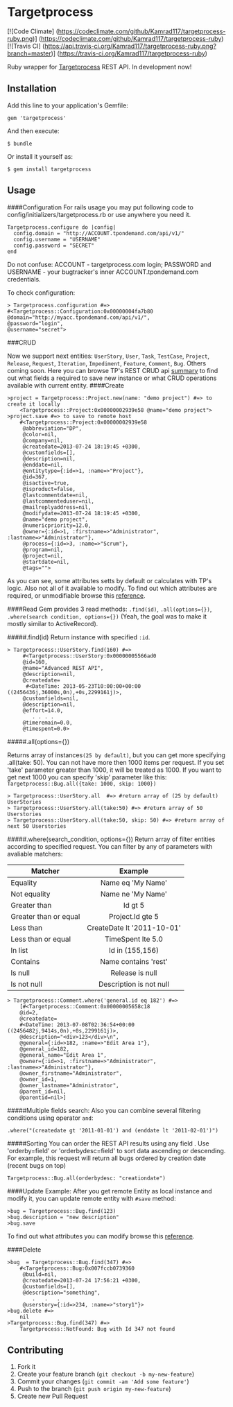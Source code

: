# Targetprocess

[![Code Climate]
(https://codeclimate.com/github/Kamrad117/targetprocess-ruby.png)]
(https://codeclimate.com/github/Kamrad117/targetprocess-ruby)
[![Travis CI]
(https://api.travis-ci.org/Kamrad117/targetprocess-ruby.png?branch=master)]
(https://travis-ci.org/Kamrad117/targetprocess-ruby)

Ruby wrapper for [Targetprocess](http://www.targetprocess.com/) REST API.
In development now!
## Installation

Add this line to your application's Gemfile:

    gem 'targetprocess'

And then execute:

    $ bundle

Or install it yourself as:

    $ gem install targetprocess

## Usage

####Configuration
For rails usage you may put following code to 
config/initializers/targetprocess.rb or use anywhere you need it.

    Targetprocess.configure do |config|
      config.domain = "http://ACCOUNT.tpondemand.com/api/v1/"
      config.username = "USERNAME"
      config.password = "SECRET"
    end  
    
Do not confuse: 
ACCOUNT - targetprocess.com login;
PASSWORD and USERNAME - your bugtracker's inner ACCOUNT.tpondemand.com credentials.   
    
To check configuration:

    > Targetprocess.configuration #=> 
    #<Targetprocess::Configuration:0x00000004fa7b80
    @domain="http://myacc.tpondemand.com/api/v1/",
    @password="login",
    @username="secret">

###CRUD

Now we support next entities: `UserStory`, `User`, `Task`, `TestCase`, `Project`,
`Release`, `Request`, `Iteration`, `Impediment`, `Feature`, `Comment`, `Bug`.
Others coming soon.
Here you can browse TP's REST CRUD api 
[summary](http://dev.targetprocess.com/blog/2011/09/02/rest-crud-summary-table/)
to find out what fields a required to save new instance or what CRUD operations 
available with current entity.
####Create

    >project = Targetprocess::Project.new(name: "demo project") #=> to create it locally
        <Targetprocess::Project:0x00000002939e58 @name="demo project">
    >project.save #=> to save to remote host
        #<Targetprocess::Project:0x00000002939e58
         @abbreviation="DP",
         @color=nil,
         @company=nil,
         @createdate=2013-07-24 18:19:45 +0300,
         @customfields=[],
         @description=nil,
         @enddate=nil,
         @entitytype={:id=>1, :name=>"Project"},
         @id=367,
         @isactive=true,
         @isproduct=false,
         @lastcommentdate=nil,
         @lastcommenteduser=nil,
         @mailreplyaddress=nil,
         @modifydate=2013-07-24 18:19:45 +0300,
         @name="demo project",
         @numericpriority=12.0,
         @owner={:id=>1, :firstname=>"Administrator", :lastname=>"Administrator"},
         @process={:id=>3, :name=>"Scrum"},
         @program=nil,
         @project=nil,
         @startdate=nil,
         @tags="">
As you can see, some attributes setts by default or calculates with TP's logic.
Also not all of it available to modify.
To find out which attributes are required, or unmodifiable browse this 
[reference](http://md5.tpondemand.com/api/v1/index/meta).


####Read
Gem provides 3 read methods: `.find(id)`, `.all(options={})`, 
`.where(search condition, options={})`
(Yeah, the goal was to make it mostly similar to ActiveRecord).

#####.find(id)
Return instance with specified `:id`.

    > Targetprocess::UserStory.find(160) #=>
         #<Targetprocess::UserStory:0x00000005566ad0
         @id=160,
         @name="Advanced REST API",
         @description=nil,
         @createdate=
          #<DateTime: 2013-05-23T10:00:00+00:00 ((2456436j,36000s,0n),+0s,2299161j)>,
         @customfields=nil,
         @description=nil,
         @effort=14.0,
            . . . .
         @timeremain=0.0,
         @timespent=0.0>

#####.all(options={})

Returns array of instances`(25 by default)`, but you can get more
specifying .all(take: 50). You can not have more then 1000 items per request. 
If you set 'take' parameter greater than 1000, it will be treated as 1000.
If you want to get next 1000 you can specify 'skip' parameter like this:
`Targetprocess::Bug.all({take: 1000, skip: 1000})`

    > Targetprocess::UserStory.all  #=> #return array of (25 by default) UserStories
    > Targetprocess::UserStory.all(take:50) #=> #return array of 50 Userstories
    > Targetprocess::UserStory.all(take:50, skip: 50) #=> #return array of next 50 Userstories
    
#####.where(search_condition, options={})
Return array of filter entities according to specified request. 
You can filter by any of parameters with avaliable matchers:

| Matcher       | Example       | 
| ------------- |:-------------:| 
Equality| Name eq 'My Name'
Not equality|	Name ne 'My Name'
Greater than|	Id gt 5
Greater than or equal|	Project.Id gte 5
Less than|	CreateDate lt '2011-10-01'
Less than or equal|	TimeSpent lte 5.0
In list	|Id in (155,156)
Contains	|Name contains 'rest'
Is null	|Release is null
Is not null|	Description is not null    

    > Targetprocess::Comment.where('general.id eq 182') #=> 
        [#<Targetprocess::Comment:0x00000005658c18
        @id=2,
        @createdate=
        #<DateTime: 2013-07-08T02:36:54+00:00 ((2456482j,9414s,0n),+0s,2299161j)>,
        @description="<div>123</div>\n",
        @general={:id=>182, :name=>"Edit Area 1"},
        @general_id=182,
        @general_name="Edit Area 1",
        @owner={:id=>1, :firstname=>"Administrator", :lastname=>"Administrator"},
        @owner_firstname="Administrator",
        @owner_id=1,
        @owner_lastname="Administrator",
        @parent_id=nil,
        @parentid=nil>]

#####Multiple fields search:
Also you can combine several filtering conditions using operator `and`:

`.where("(createdate gt '2011-01-01') and (enddate lt '2011-02-01')")`

#####Sorting 
You can order the REST API results using any field .
Use 'orderby=field' or 'orderbydesc=field' to sort data ascending or 
descending. For example, this request will return all bugs ordered by 
creation date (recent bugs on top)
    
    Targetprocess::Bug.all(orderbydesc: "creationdate")


####Update
Example:
After you get remote Entity as local instance and modify it, 
you can update remote entity with `#save` method:

    >bug = Targetprocess::Bug.find(123)
    >bug.description = "new description"
    >bug.save
To find out what attributes you can modify browse this 
[reference](http://md5.tpondemand.com/api/v1/index/meta).

####Delete

    >bug  = Targetprocess::Bug.find(347) #=>
        #<Targetprocess::Bug:0x007fccb0739360
         @build=nil,
         @createdate=2013-07-24 17:56:21 +0300,
         @customfields=[],
         @description="something",
            .   .   .   
         @userstory={:id=>234, :name=>"story1"}>
    >bug.delete #=>
        nil
    >Targetprocess::Bug.find(347) #=>
        Targetprocess::NotFound: Bug with Id 347 not found


## Contributing

1. Fork it
2. Create your feature branch (`git checkout -b my-new-feature`)
3. Commit your changes (`git commit -am 'Add some feature'`)
4. Push to the branch (`git push origin my-new-feature`)
5. Create new Pull Request
